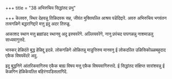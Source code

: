 +++
title = "38 अभिरुचिय सिद्धांतद प्रभु"

+++
कॆलवरु, स्थिर देहवन्नु तिळिदवरू सह, जीवंत मुक्तियल्लि आश्रय पडॆदिद्दारॆ. अवरु अभिरुचिय भगवंतन तत्वगळिगॆ बद्धरागिद्दारॆ मत्तु इदु अदर तिरुळु.

आकाशद स्थान मत्तु ब्रह्मांडद स्थानवु अदु इरुववरॆगॆ. अल्लियवरॆगॆ, नानु प्रपंचद पापगळन्नु नाशमाडलु साध्यवागुत्तदॆ.

भास्कर् हेळिदंतॆ बुद्ध हेळिद्दु इदन्ने. लोकगळिगॆ ऒळितन्नु माडुत्तिरुव मानवनु ई लोकदल्लि उळिसिकॊळ्ळबहुदाद एकैक विषयवॆंदरॆ अदु.

इदु बुद्धनिगॆ आंतरिकवागिरुव एकैक बाह्य विषय मत्तु एकैक विषयवागिरुत्तदॆ. ई सिद्धांतद संक्षिप्त सारांशवन्नु ई कॆळगिन हेळिकॆयल्लि बहिरंगपडिसलागिदॆ.

